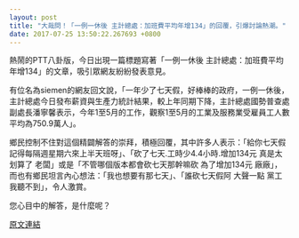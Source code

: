 ```yaml
---
layout: post
title: "大哉問！「一例一休後 主計總處：加班費平均年增134」的回覆，引爆討論熱潮。"
date: 2017-07-25 13:50:22.267693 +0800
---
```


熱鬧的PTT八卦版，今日出現一篇標題寫著「一例一休後 主計總處：加班費平均年增134」的文章，吸引眾網友紛紛發表意見。

有位名為siemen的網友回文說，「一年少了七天假，好棒棒的政府，一例一休後，主計總處今日發布薪資與生產力統計結果，較上年同期下降，主計總處國勢普查處副處長潘寧馨表示，今年1至5月的工作，觀察1至5月的工業及服務業受雇員工人數平均為750.9萬人」。

鄉民控制不住對這個精闢解答的崇拜，積極回覆，其中許多人表示：「給你七天假 記得每隔週星期六來上半天班呀」、「砍了七天.工時少4.4小時.增加134元   真是太划算了 老闆」或是「不管哪個版本都會砍七天那幹嘛砍 為了增加134元 廠廠」，而也有鄉民坦言內心想法：「我也想要有那七天」、「誰砍七天假阿 大聲一點 黨工我聽不到」，令人激賞。

您心目中的解答，是什麼呢？

<a href = "https://www.ptt.cc/bbs/Gossiping/M.1500941785.A.B30.html">原文連結</a>

